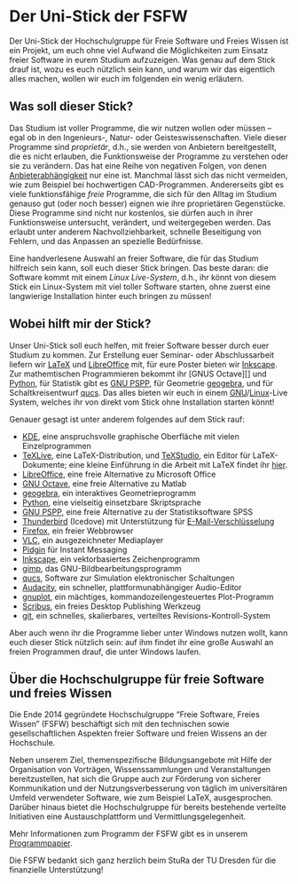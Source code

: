 # Der Uni-Stick der FSFW

Der Uni-Stick der Hochschulgruppe für Freie Software und Freies Wissen ist ein
Projekt, um euch ohne viel Aufwand die Möglichkeiten zum Einsatz freier Software
in eurem Studium aufzuzeigen.  Was genau auf dem Stick drauf ist, wozu es euch
nützlich sein kann, und warum wir das eigentlich alles machen, wollen wir euch
im folgenden ein wenig erläutern.

## Was soll dieser Stick?

Das Studium ist voller Programme, die wir nutzen wollen oder müssen – egal ob in
den Ingenieurs-, Natur- oder Geisteswissenschaften.  Viele dieser Programme sind
*proprietär*, d.h., sie werden von Anbietern bereitgestellt, die es nicht
erlauben, die Funktionsweise der Programme zu verstehen oder sie zu verändern.
Das hat eine Reihe von negativen Folgen, von denen [Anbieterabhängigkeit][1] nur
eine ist.  Manchmal lässt sich das nicht vermeiden, wie zum Beispiel bei
hochwertigen CAD-Programmen.  Andererseits gibt es viele funktionsfähige *freie*
Programme, die sich für den Alltag im Studium genauso gut (oder noch besser)
eignen wie ihre proprietären Gegenstücke.  Diese Programme sind nicht nur
kostenlos, sie dürfen auch in ihrer Funktionsweise untersucht, verändert, und
weitergegeben werden.  Das erlaubt unter anderem Nachvollziehbarkeit, schnelle
Beseitigung von Fehlern, und das Anpassen an spezielle Bedürfnisse.

Eine handverlesene Auswahl an freier Software, die für das Studium hilfreich
sein kann, soll euch dieser Stick bringen.  Das beste daran: die Software kommt
mit einem *Linux Live-System*, d.h., ihr könnt von diesem Stick ein Linux-System
mit viel toller Software starten, ohne zuerst eine langwierige Installation
hinter euch bringen zu müssen!

[1]: https://en.wikipedia.org/wiki/Vendor_lock-in

## Wobei hilft mir der Stick?

Unser Uni-Stick soll euch helfen, mit freier Software besser durch euer Studium
zu kommen.  Zur Erstellung euer Seminar- oder Abschlussarbeit liefern
wir [LaTeX](latex.md) und [LibreOffice][] mit, für eure Poster bieten
wir [Inkscape][].  Zur mathemtischen Programmieren bekommt ihr [GNUS Octave][]
und [Python][], für Statistik gibt es [GNU PSPP][], für Geometrie [geogebra][],
und für Schaltkreisentwurf [qucs][].  Das alles bieten wir euch in
einem [GNU][]/[Linux][]-Live System, welches ihr von direkt vom Stick ohne
Installation starten könnt!

Genauer gesagt ist unter anderem folgendes auf dem Stick rauf:

- [KDE][], eine anspruchsvolle graphische Oberfläche mit vielen Einzelprogrammen
- [TeXLive][], eine LaTeX-Distribution, und [TeXStudio][], ein Editor für
  LaTeX-Dokumente; eine kleine Einführung in die Arbeit mit LaTeX findet
  ihr [hier](latex.md).
- [LibreOffice][], eine freie Alternative zu Microsoft Office
- [GNU Octave][], eine freie Alternative zu Matlab
- [geogebra][], ein interaktives Geometrieprogramm
- [Python][], eine vielseitig einsetzbare Skriptsprache
- [GNU PSPP][], eine freie Alternative zu der Statistiksoftware SPSS
- [Thunderbird][] (Icedove) mit Unterstützung
  für [E-Mail-Verschlüsselung][enigmail]
- [Firefox][], ein freier Webbrowser
- [VLC][], ein ausgezeichneter Mediaplayer
- [Pidgin][] für Instant Messaging
- [Inkscape][], ein vektorbasiertes Zeichenprogramm
- [gimp][], das GNU-Bildbearbeitungsprogramm
- [qucs][], Software zur Simulation elektronischer Schaltungen
- [Audacity][], ein schneller, plattformunabhängiger Audio-Editor
- [gnuplot][], ein mächtiges, kommandozeilengesteuertes Plot-Programm
- [Scribus](https://www.scribus.net/), ein freies Desktop Publishing Werkzeug
- [git][], ein schnelles, skalierbares, verteiltes Revisions-Kontroll-System

[GNU PSPP]: https://www.gnu.org/software/pspp/
[LibreOffice]: https://www.libreoffice.org/
[TeXLive]: https://www.tug.org/texlive/
[qucs]: http://qucs.sourceforge.net/
[Inkscape]: https://inkscape.org/en/
[GNU Octave]: https://www.gnu.org/software/octave/
[Python]: https://www.python.org/
[geogebra]: https://www.geogebra.org/
[TeXStudio]: http://www.texstudio.org/
[KDE]: https://www.kde.org/
[Thunderbird]: https://www.mozilla.org/en-US/thunderbird/
[Firefox]: https://www.mozilla.org/en-US/firefox/new/
[VLC]: https://www.videolan.org/vlc/
[Pidgin]: https://pidgin.im/
[gimp]: https://www.gimp.org/
[Audacity]: http://www.audacityteam.org/
[gnuplot]: http://www.gnuplot.info/
[git]: https://git-scm.com/
[Linux]: https://en.wikipedia.org/wiki/Linux
[GNU]: https://www.gnu.org/
[enigmail]: https://www.enigmail.net/index.php/en/

Aber auch wenn ihr die Programme lieber unter Windows nutzen wollt, kann euch
dieser Stick nützlich sein: auf ihm findet ihr eine große Auswahl an freien
Programmen drauf, die unter Windows laufen.

## Über die Hochschulgruppe für freie Software und freies Wissen

Die Ende 2014 gegründete Hochschulgruppe “Freie Software, Freies Wissen” (FSFW)
beschäftigt sich mit den technischen sowie gesellschaftlichen Aspekten freier
Software und freien Wissens an der Hochschule.

Neben unserem Ziel, themenspezifische Bildungsangebote mit Hilfe der
Organisation von Vorträgen, Wissenssammlungen und Veranstaltungen
bereitzustellen, hat sich die Gruppe auch zur Förderung von sicherer
Kommunikation und der Nutzungsverbesserung von täglich im universitären Umfeld
verwendeter Software, wie zum Beispiel LaTeX, ausgesprochen. Darüber hinaus
bietet die Hochschulgruppe für bereits bestehende verteilte Initiativen eine
Austauschplattform und Vermittlungsgelegenheit.

Mehr Informationen zum Programm der FSFW gibt es in
unserem [Programmpapier](https://fsfw-dresden.de/programm.html).

Die FSFW bedankt sich ganz herzlich beim StuRa der TU Dresden für die
finanzielle Unterstützung!
